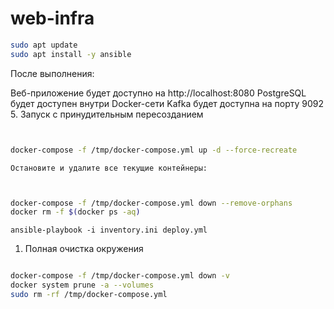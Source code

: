 # web-infra
```bash
sudo apt update
sudo apt install -y ansible
```
После выполнения:

Веб-приложение будет доступно на http://localhost:8080
PostgreSQL будет доступен внутри Docker-сети
Kafka будет доступна на порту 9092
5. Запуск с принудительным пересозданием
```bash


docker-compose -f /tmp/docker-compose.yml up -d --force-recreate
```

    Остановите и удалите все текущие контейнеры:

```bash


docker-compose -f /tmp/docker-compose.yml down --remove-orphans
docker rm -f $(docker ps -aq)
```

```
ansible-playbook -i inventory.ini deploy.yml
```

1. Полная очистка окружения
```bash

docker-compose -f /tmp/docker-compose.yml down -v
docker system prune -a --volumes
sudo rm -rf /tmp/docker-compose.yml

```